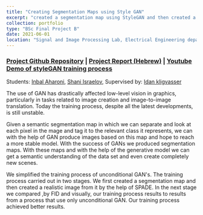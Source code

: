```yaml
---
title: "Creating Segmentation Maps using Style GAN"
excerpt: "created a segmentation map using StyleGAN and then created a realistic image from it by the help of SPADE. In the next stage we compared ,by FID and visually, our training process results <br/><img src='./../images/StyleGAN.png'>"
collection: portfolio
type: "BSc Final Project B"
date: 2021-06-01
location: "Signal and Image Processing Lab, Electrical Engineering department, Technion"
---
```


### [Project Github Repository](https://github.com/shani1610/SegmentationMapStyleGan) | [Project Report (Hebrew)](https://drive.google.com/file/d/1Oc4AkuyXtDDr91SDA__4GwEamimEKxdS/view?usp=sharing) | [Youtube Demo of styleGAN training process](https://www.youtube.com/watch?v=g7-KP39NPG4)

Students: [Inbal Aharoni](mailto:AHARONINBAL@gmail.com),  [Shani Israelov](mailto:shani1610@gmail.com), Supervised by: [Idan kligvasser](mailto:kligvasser@gmail.com)

The use of GAN has drastically affected low-level vision in graphics, particularly in tasks related to image creation and image-to-image translation. Today the training process, despite all the latest developments, is still unstable. 

Given a semantic segmentation map in which we can separate and look at each pixel in the mage and tag it to the relevant class it represents, we can with the help of GAN produce images based on this map and hope to reach a more stable model. With the success of GANs we produced segmentation maps. With these maps and with the help of the generative model we can get a semantic understanding of the data set and even create completely new scenes.

We simplified the training process of unconditional GAN&#39;s. The training process carried out in two stages. We first created a segmentation map and then created a realistic image from it by the help of SPADE. In the next stage we compared ,by FID and visually, our training process results to results from a process that use only
unconditional GAN. Our training process achieved better results.